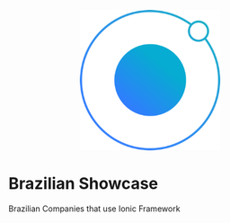 <p align="center">
  <img src="https://github.com/IonicRio/brazilian-showcase/blob/master/ionic.png" width="250px">
</p>

# Brazilian Showcase
Brazilian Companies that use Ionic Framework
